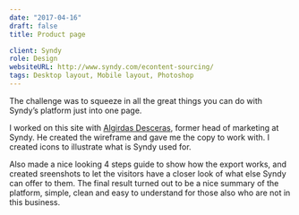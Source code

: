 ```yaml
---
date: "2017-04-16"
draft: false
title: Product page

client: Syndy
role: Design
websiteURL: http://www.syndy.com/econtent-sourcing/
tags: Desktop layout, Mobile layout, Photoshop
---
```


The challenge was to squeeze in all the great things you can do with Syndy’s
platform just into one page.

I worked on this site with [Algirdas Desceras][Algis], former head of marketing
at Syndy.  He created the wireframe and gave me the copy to work with. I created
icons to illustrate what is Syndy used for.

Also made a nice looking 4 steps guide to show how the export works, and created
sreenshots to let the visitors have a closer look of what else Syndy can offer
to them. The final result turned out to be a nice summary of the platform,
simple, clean and easy to understand for those also who are not in this
business.

[Khalid]: http://khalidl.nl
[Algis]: https://nl.linkedin.com/in/algirdas-desceras-760ba525
[Rogier]: https://nl.linkedin.com/in/rogier-pennink-05684b41
[Boris]: https://nl.linkedin.com/in/borissamoylenko

